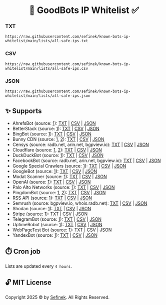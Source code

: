<h1 align="center">📑 GoodBots IP Whitelist ✅</h1>

### TXT
```text
https://raw.githubusercontent.com/sefinek/known-bots-ip-whitelist/main/lists/all-safe-ips.txt
```

### CSV
```text
https://raw.githubusercontent.com/sefinek/known-bots-ip-whitelist/main/lists/all-safe-ips.csv
```

### JSON
```text
https://raw.githubusercontent.com/sefinek/known-bots-ip-whitelist/main/lists/all-safe-ips.json
```


## ✨ Supports
- AhrefsBot (source: [1](https://api.ahrefs.com/v3/public/crawler-ips)): [TXT](https://raw.githubusercontent.com/sefinek/known-bots-ip-whitelist/main/lists/ahrefsbot/ips.txt) | [CSV](https://raw.githubusercontent.com/sefinek/known-bots-ip-whitelist/main/lists/ahrefsbot/ips.csv) | [JSON](https://raw.githubusercontent.com/sefinek/known-bots-ip-whitelist/main/lists/ahrefsbot/ips.json)
- BetterStack (source: [1](https://uptime.betterstack.com/ips.txt)): [TXT](https://raw.githubusercontent.com/sefinek/known-bots-ip-whitelist/main/lists/betterstack/ips.txt) | [CSV](https://raw.githubusercontent.com/sefinek/known-bots-ip-whitelist/main/lists/betterstack/ips.csv) | [JSON](https://raw.githubusercontent.com/sefinek/known-bots-ip-whitelist/main/lists/betterstack/ips.json)
- BingBot (source: [1](https://www.bing.com/toolbox/bingbot.json)): [TXT](https://raw.githubusercontent.com/sefinek/known-bots-ip-whitelist/main/lists/bingbot/ips.txt) | [CSV](https://raw.githubusercontent.com/sefinek/known-bots-ip-whitelist/main/lists/bingbot/ips.csv) | [JSON](https://raw.githubusercontent.com/sefinek/known-bots-ip-whitelist/main/lists/bingbot/ips.json)
- Bunny CDN (source: [1](https://api.bunny.net/system/edgeserverlist/plain), [2](https://api.bunny.net/system/edgeserverlist/ipv6)): [TXT](https://raw.githubusercontent.com/sefinek/known-bots-ip-whitelist/main/lists/bunnycdn/ips.txt) | [CSV](https://raw.githubusercontent.com/sefinek/known-bots-ip-whitelist/main/lists/bunnycdn/ips.csv) | [JSON](https://raw.githubusercontent.com/sefinek/known-bots-ip-whitelist/main/lists/bunnycdn/ips.json)
- Censys (source: radb.net, arin.net, bgpview.io): [TXT](https://raw.githubusercontent.com/sefinek/known-bots-ip-whitelist/main/lists/censys/ips.txt) | [CSV](https://raw.githubusercontent.com/sefinek/known-bots-ip-whitelist/main/lists/censys/ips.csv) | [JSON](https://raw.githubusercontent.com/sefinek/known-bots-ip-whitelist/main/lists/censys/ips.json)
- Cloudflare (source: [1](https://www.cloudflare.com/ips-v4), [2](https://www.cloudflare.com/ips-v6)): [TXT](https://raw.githubusercontent.com/sefinek/known-bots-ip-whitelist/main/lists/cloudflare/ips.txt) | [CSV](https://raw.githubusercontent.com/sefinek/known-bots-ip-whitelist/main/lists/cloudflare/ips.csv) | [JSON](https://raw.githubusercontent.com/sefinek/known-bots-ip-whitelist/main/lists/cloudflare/ips.json)
- DuckDuckBot (source: [1](https://raw.githubusercontent.com/duckduckgo/duckduckgo-help-pages/master/_docs/results/duckduckbot.md)): [TXT](https://raw.githubusercontent.com/sefinek/known-bots-ip-whitelist/main/lists/duckduckbot/ips.txt) | [CSV](https://raw.githubusercontent.com/sefinek/known-bots-ip-whitelist/main/lists/duckduckbot/ips.csv) | [JSON](https://raw.githubusercontent.com/sefinek/known-bots-ip-whitelist/main/lists/duckduckbot/ips.json)
- FacebookBot (source: radb.net, arin.net, bgpview.io): [TXT](https://raw.githubusercontent.com/sefinek/known-bots-ip-whitelist/main/lists/facebookbot/ips.txt) | [CSV](https://raw.githubusercontent.com/sefinek/known-bots-ip-whitelist/main/lists/facebookbot/ips.csv) | [JSON](https://raw.githubusercontent.com/sefinek/known-bots-ip-whitelist/main/lists/facebookbot/ips.json)
- Google Special Crawlers (source: [1](https://developers.google.com/search/apis/ipranges/special-crawlers.json)): [TXT](https://raw.githubusercontent.com/sefinek/known-bots-ip-whitelist/main/lists/google-special-crawlers/ips.txt) | [CSV](https://raw.githubusercontent.com/sefinek/known-bots-ip-whitelist/main/lists/google-special-crawlers/ips.csv) | [JSON](https://raw.githubusercontent.com/sefinek/known-bots-ip-whitelist/main/lists/google-special-crawlers/ips.json)
- GoogleBot (source: [1](https://developers.google.com/static/search/apis/ipranges/googlebot.json)): [TXT](https://raw.githubusercontent.com/sefinek/known-bots-ip-whitelist/main/lists/googlebot/ips.txt) | [CSV](https://raw.githubusercontent.com/sefinek/known-bots-ip-whitelist/main/lists/googlebot/ips.csv) | [JSON](https://raw.githubusercontent.com/sefinek/known-bots-ip-whitelist/main/lists/googlebot/ips.json)
- Modat Scanner (source: [1](https://github.com/sefinek/known-bots-ip-whitelist/blob/main/custom/modat.txt)): [TXT](https://raw.githubusercontent.com/sefinek/known-bots-ip-whitelist/main/lists/modat/ips.txt) | [CSV](https://raw.githubusercontent.com/sefinek/known-bots-ip-whitelist/main/lists/modat/ips.csv) | [JSON](https://raw.githubusercontent.com/sefinek/known-bots-ip-whitelist/main/lists/modat/ips.json)
- OpenAI (source: [1](https://raw.githubusercontent.com/FabrizioCafolla/openai-crawlers-ip-ranges/main/openai/openai-ip-ranges-all.txt)): [TXT](https://raw.githubusercontent.com/sefinek/known-bots-ip-whitelist/main/lists/openai/ips.txt) | [CSV](https://raw.githubusercontent.com/sefinek/known-bots-ip-whitelist/main/lists/openai/ips.csv) | [JSON](https://raw.githubusercontent.com/sefinek/known-bots-ip-whitelist/main/lists/openai/ips.json)
- Palo Alto Networks (source: [1](https://gist.githubusercontent.com/sefinek/6ebd61da62a82b1ea6bae4e21c4a1719/raw/palo-alto.ips)): [TXT](https://raw.githubusercontent.com/sefinek/known-bots-ip-whitelist/main/lists/paloaltonetworks/ips.txt) | [CSV](https://raw.githubusercontent.com/sefinek/known-bots-ip-whitelist/main/lists/paloaltonetworks/ips.csv) | [JSON](https://raw.githubusercontent.com/sefinek/known-bots-ip-whitelist/main/lists/paloaltonetworks/ips.json)
- PingdomBot (source: [1](https://my.pingdom.com/probes/ipv4), [2](https://my.pingdom.com/probes/ipv6)): [TXT](https://raw.githubusercontent.com/sefinek/known-bots-ip-whitelist/main/lists/pingdombot/ips.txt) | [CSV](https://raw.githubusercontent.com/sefinek/known-bots-ip-whitelist/main/lists/pingdombot/ips.csv) | [JSON](https://raw.githubusercontent.com/sefinek/known-bots-ip-whitelist/main/lists/pingdombot/ips.json)
- RSS API (source: [1](https://rssapi.net/ips.txt)): [TXT](https://raw.githubusercontent.com/sefinek/known-bots-ip-whitelist/main/lists/rssapi/ips.txt) | [CSV](https://raw.githubusercontent.com/sefinek/known-bots-ip-whitelist/main/lists/rssapi/ips.csv) | [JSON](https://raw.githubusercontent.com/sefinek/known-bots-ip-whitelist/main/lists/rssapi/ips.json)
- Semrush (source: bgpview.io, whois.radb.net): [TXT](https://raw.githubusercontent.com/sefinek/known-bots-ip-whitelist/main/lists/semrush/ips.txt) | [CSV](https://raw.githubusercontent.com/sefinek/known-bots-ip-whitelist/main/lists/semrush/ips.csv) | [JSON](https://raw.githubusercontent.com/sefinek/known-bots-ip-whitelist/main/lists/semrush/ips.json)
- Shodan (source: [1](https://gist.githubusercontent.com/sefinek/c4a0630324412447cacab94cbccdd58e/raw/shodan.ips)): [TXT](https://raw.githubusercontent.com/sefinek/known-bots-ip-whitelist/main/lists/shodan/ips.txt) | [CSV](https://raw.githubusercontent.com/sefinek/known-bots-ip-whitelist/main/lists/shodan/ips.csv) | [JSON](https://raw.githubusercontent.com/sefinek/known-bots-ip-whitelist/main/lists/shodan/ips.json)
- Stripe (source: [1](https://stripe.com/files/ips/ips_webhooks.txt)): [TXT](https://raw.githubusercontent.com/sefinek/known-bots-ip-whitelist/main/lists/stripewebhook/ips.txt) | [CSV](https://raw.githubusercontent.com/sefinek/known-bots-ip-whitelist/main/lists/stripewebhook/ips.csv) | [JSON](https://raw.githubusercontent.com/sefinek/known-bots-ip-whitelist/main/lists/stripewebhook/ips.json)
- TelegramBot (source: [1](https://core.telegram.org/resources/cidr.txt)): [TXT](https://raw.githubusercontent.com/sefinek/known-bots-ip-whitelist/main/lists/telegrambot/ips.txt) | [CSV](https://raw.githubusercontent.com/sefinek/known-bots-ip-whitelist/main/lists/telegrambot/ips.csv) | [JSON](https://raw.githubusercontent.com/sefinek/known-bots-ip-whitelist/main/lists/telegrambot/ips.json)
- UptimeRobot (source: [1](https://uptimerobot.com/inc/files/ips/IPv4andIPv6.txt)): [TXT](https://raw.githubusercontent.com/sefinek/known-bots-ip-whitelist/main/lists/uptimerobot/ips.txt) | [CSV](https://raw.githubusercontent.com/sefinek/known-bots-ip-whitelist/main/lists/uptimerobot/ips.csv) | [JSON](https://raw.githubusercontent.com/sefinek/known-bots-ip-whitelist/main/lists/uptimerobot/ips.json)
- WebPageTest Bot (source: [1](https://www.webpagetest.org/addresses.php?f=json)): [TXT](https://raw.githubusercontent.com/sefinek/known-bots-ip-whitelist/main/lists/webpagetestbot/ips.txt) | [CSV](https://raw.githubusercontent.com/sefinek/known-bots-ip-whitelist/main/lists/webpagetestbot/ips.csv) | [JSON](https://raw.githubusercontent.com/sefinek/known-bots-ip-whitelist/main/lists/webpagetestbot/ips.json)
- YandexBot (source: [1](https://yandex.com/ips)): [TXT](https://raw.githubusercontent.com/sefinek/known-bots-ip-whitelist/main/lists/yandexbot/ips.txt) | [CSV](https://raw.githubusercontent.com/sefinek/known-bots-ip-whitelist/main/lists/yandexbot/ips.csv) | [JSON](https://raw.githubusercontent.com/sefinek/known-bots-ip-whitelist/main/lists/yandexbot/ips.json)


## ⏱️ Cron job
Lists are updated every `4 hours`.


## 🔓 MIT License
Copyright 2025 © by [Sefinek](https://sefinek.net). All Rights Reserved.